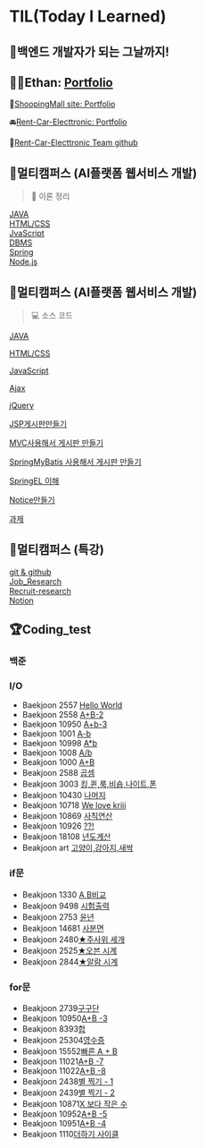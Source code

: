 # TIL(Today I Learned)

## 🙌백엔드 개발자가 되는 그날까지!

## 👨‍💻Ethan: [Portfolio](https://github.com/In-HyeokJang/Portfolio)

👗[ShoopingMall site: Portfolio](https://github.com/In-HyeokJang/TIL/tree/master/spring/shopping)

🚘[Rent-Car-Electtronic: Portfolio](https://github.com/In-HyeokJang/Rent_Car_Electronic)

🐷[Rent-Car-Electtronic Team github](https://github.com/ISOSIM)

## 📖멀티캠퍼스 (AI플랫폼 웹서비스 개발)

> 📓 이론 정리

[JAVA](./JAVA/)<br>
[HTML/CSS](./HTML/)<br>
[JvaScript](./JavaScript/)<br>
[DBMS](./DBMS/)<br>
[Spring](./spring/)<br>
[Node.js](./Node/)<br>

## 📖멀티캠퍼스 (AI플랫폼 웹서비스 개발)

> 💻 소스 코드

[JAVA](https://github.com/In-HyeokJang/MLP_Java)

[HTML/CSS](https://github.com/In-HyeokJang/MLP_HTML-CSS)

[JavaScript](https://github.com/In-HyeokJang/MLP_JavaScript)

[Ajax](https://github.com/In-HyeokJang/MLP_Ajax)

[jQuery](https://github.com/In-HyeokJang/MLP_jQuery)

[JSP게시판만들기](https://github.com/In-HyeokJang/MLP_webtest)

[MVC사용해서 게시판 만들기](https://github.com/In-HyeokJang/mvc-MLP)

[SpringMyBatis 사용해서 게시판 만들기](https://github.com/In-HyeokJang/TIL/tree/master/spring/Spring%EC%B6%94%EA%B0%80%EC%84%A4%EC%A0%95/spring_bbs)

[SpringEL 이해](https://github.com/In-HyeokJang/TIL/tree/master/spring/SpringEL)

[Notice만들기](https://github.com/In-HyeokJang/TIL/tree/master/spring/springNotice/notice)

[과제](https://github.com/In-HyeokJang/TIL/tree/master/spring/spring%EA%B3%BC%EC%A0%9C)

## 📖멀티캠퍼스 (특강)

[git & github](./git%26github/)<br>
[Job_Research](./Job_Research/)<br>
[Recruit-research](./recruit-research/)<br>
[Notion](https://in-hyeokjang.notion.site/Ethan-c6951f05056149679b12d237b8fe53fe)

## 🏆Coding_test

### 백준

### I/O

- Baekjoon 2557 [Hello World](https://github.com/In-HyeokJang/Coding_test/blob/master/BaekJoon/io/CodingTest220511.md)
- Baekjoon 2558 [A+B-2](https://github.com/In-HyeokJang/Coding_test/blob/master/BaekJoon/io/CodingTest220511.md)
- Baekjoon 10950 [A+b-3](https://github.com/In-HyeokJang/Coding_test/blob/master/BaekJoon/io/CodingTest220512.md)
- Baekjoon 1001 [A-b](https://github.com/In-HyeokJang/Coding_test/blob/master/BaekJoon/io/CodingTest220512.md)
- Baekjoon 10998 [A\*b](https://github.com/In-HyeokJang/Coding_test/blob/master/BaekJoon/io/CodingTest220512.md)
- Baekjoon 1008 [A/b](https://github.com/In-HyeokJang/Coding_test/blob/master/BaekJoon/io/CodingTest220512.md)
- Beakjoon 1000 [A+B](https://github.com/In-HyeokJang/Coding_test/blob/master/BaekJoon/io/Code_1000.java)
- Beakjoon 2588 [곱셈](https://github.com/In-HyeokJang/Coding_test/blob/master/BaekJoon/io/Code_2588.java)
- Beakjoon 3003 [킹,퀸,룩,비숍,나이트,폰](https://github.com/In-HyeokJang/Coding_test/blob/master/BaekJoon/io/Code_3003.java)
- Beakjoon 10430 [나머지](https://github.com/In-HyeokJang/Coding_test/blob/master/BaekJoon/io/Code_10430.java)
- Beakjoon 10718 [We love kriii](https://github.com/In-HyeokJang/Coding_test/blob/master/BaekJoon/io/Code_10718.java)
- Beakjoon 10869 [사칙연산](https://github.com/In-HyeokJang/Coding_test/blob/master/BaekJoon/io/Code_10869.java)
- Beakjoon 10926 [??!](https://github.com/In-HyeokJang/Coding_test/blob/master/BaekJoon/io/Code_10926.java)
- Beakjoon 18108 [년도계산](https://github.com/In-HyeokJang/Coding_test/blob/master/BaekJoon/io/Code_18108.java)
- Beakjoon art [고양이,강아지,새싹](https://github.com/In-HyeokJang/Coding_test/blob/master/BaekJoon/io/Code_art.java)

### if문

- Beakjoon 1330 [A,B비교](https://github.com/In-HyeokJang/Coding_test/blob/master/BaekJoon/if%EB%AC%B8/Code_1330.java)
- Beakjoon 9498 [시험출력](https://github.com/In-HyeokJang/Coding_test/blob/master/BaekJoon/if%EB%AC%B8/Code_9498.java)
- Beakjoon 2753 [윤년](https://github.com/In-HyeokJang/Coding_test/blob/master/BaekJoon/if%EB%AC%B8/Code_2753.java)
- Beakjoon 14681 [사분면](https://github.com/In-HyeokJang/Coding_test/blob/master/BaekJoon/if%EB%AC%B8/Code_14681.java)
- Beakjoon 2480[★주사위 세개](https://github.com/In-HyeokJang/Coding_test/blob/master/BaekJoon/if%EB%AC%B8/Code_2480.java)
- Beakjoon 2525[★오븐 시계](https://github.com/In-HyeokJang/Coding_test/blob/master/BaekJoon/if%EB%AC%B8/Code_2525.java)
- Beakjoon 2844[★알람 시계](https://github.com/In-HyeokJang/Coding_test/blob/master/BaekJoon/if%EB%AC%B8/Code_2844.java)

### for문

- Beakjoon 2739[구구단](https://github.com/In-HyeokJang/Coding_test/blob/master/BaekJoon/for%EB%AC%B8/2739.java)
- Beakjoon 10950[A+B -3](https://github.com/In-HyeokJang/Coding_test/blob/master/BaekJoon/for%EB%AC%B8/Code_10950.java)
- Beakjoon 8393[합](https://github.com/In-HyeokJang/Coding_test/blob/master/BaekJoon/for%EB%AC%B8/8393.java)
- Beakjoon 25304[영수증](https://github.com/In-HyeokJang/Coding_test/blob/master/BaekJoon/for%EB%AC%B8/25304.java)
- Beakjoon 15552[빠른 A + B](https://github.com/In-HyeokJang/Coding_test/blob/master/BaekJoon/for%EB%AC%B8/Code_15552.java)
- Beakjoon 11021[A+B -7](https://github.com/In-HyeokJang/Coding_test/blob/master/BaekJoon/for%EB%AC%B8/Code_11021.java)
- Beakjoon 11022[A+B -8](https://github.com/In-HyeokJang/Coding_test/blob/master/BaekJoon/for%EB%AC%B8/Code_11022.java)
- Beakjoon 2438[별 찍기 - 1](https://github.com/In-HyeokJang/Coding_test/blob/master/BaekJoon/for%EB%AC%B8/Code_2438.java)
- Beakjoon 2439[별 찍기 - 2](https://github.com/In-HyeokJang/Coding_test/blob/master/BaekJoon/for%EB%AC%B8/Code_2439.java)
- Beakjoon 10871[X 보다 작은 수](https://github.com/In-HyeokJang/Coding_test/blob/master/BaekJoon/for%EB%AC%B8/Code_10871.java)
- Beakjoon 10952[A+B -5](https://github.com/In-HyeokJang/Coding_test/blob/master/BaekJoon/for%EB%AC%B8/Code_10952.java)
- Beakjoon 10951[A+B -4](https://github.com/In-HyeokJang/Coding_test/blob/master/BaekJoon/for%EB%AC%B8/Code_10951.java)
- Beakjoon 1110[더하기 사이클](https://github.com/In-HyeokJang/Coding_test/blob/master/BaekJoon/for%EB%AC%B8/Code_1110.java)
